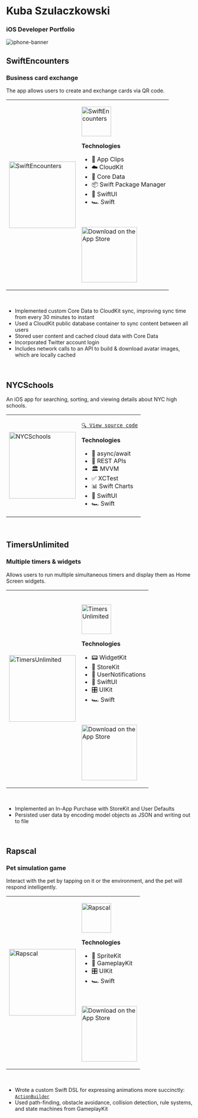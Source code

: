 # Kuba Szulaczkowski
### iOS Developer Portfolio
![iphone-banner](https://user-images.githubusercontent.com/945761/223170235-c4bac54f-871f-44bb-9fca-e9a86db75527.jpeg)

## SwiftEncounters
### Business card exchange
The app allows users to create and exchange cards via QR code.

<table>
<tr>
<td>

<img width="180" alt="SwiftEncounters" src="https://user-images.githubusercontent.com/945761/224568067-39a89bfc-8531-450f-a4e1-ac89b4422258.png"/>

</td>
<td>

<a href="https://apps.apple.com/us/app/swiftencounters/id1635827235" target="_blank"><img width="80" alt="SwiftEncounters" src="https://user-images.githubusercontent.com/945761/226110027-e36011fb-ff8d-4104-b4b8-a681bee4470e.png"></a>

**Technologies**
- 📎 App Clips
- ☁️ CloudKit
- 💾 Core Data
- 📦 Swift Package Manager
- 📐 SwiftUI
- 🏎️ Swift

<br>

<a href="https://apps.apple.com/us/app/swiftencounters/id1635827235" target="_blank"><img width="150" alt="Download on the App Store" src="https://developer.apple.com/assets/elements/badges/download-on-the-app-store.svg"/></a>

</td>
</tr>
</table>
<br>

- Implemented custom Core Data to CloudKit sync, improving sync time from every 30 minutes to instant
- Used a CloudKit public database container to sync content between all users
- Stored user content and cached cloud data with Core Data
- Incorporated Twitter account login
- Includes network calls to an API to build & download avatar images, which are locally cached

<br>

## NYCSchools

An iOS app for searching, sorting, and viewing details about NYC high schools.

<table>
<tr>
<td>

<img width="180" alt="NYCSchools" src="https://user-images.githubusercontent.com/945761/228927052-da76601b-f8e2-401c-bcc5-3cb1071b95e4.png"/>
      
</td>
<td>
      
[`🔍 View source code`](https://github.com/coughski/NYCSchoolsChallenge)

**Technologies**
- 🧵 async/await
- 🔁 REST APIs
- 🏛️ MVVM
- ✅ XCTest
- 📊 Swift Charts
- 📐 SwiftUI
- 🏎️ Swift
      
</td>
</tr>
</table>

<br>

## TimersUnlimited
### Multiple timers & widgets

Allows users to run multiple simultaneous timers and display them as Home Screen widgets.

<table>
<tr>
<td>

<img width="180" alt="TimersUnlimited" src="https://user-images.githubusercontent.com/945761/224740816-7f7f63b6-290e-4e1d-ab3f-74fc7b8e1818.png"/>

</td>

<td>

<br>

<a href="https://apps.apple.com/us/app/timersunlimited/id1551693659" target="_blank"><img width="80" alt="TimersUnlimited" src="https://user-images.githubusercontent.com/945761/226111042-a84536e4-1b78-4488-aecf-7256c6dbc704.png"></a>

**Technologies**
- 📟 WidgetKit
- 🛒 StoreKit
- 🔔 UserNotifications
- 📐 SwiftUI
- 🎛️ UIKit
- 🏎️ Swift

<br>

<a href="https://apps.apple.com/us/app/timersunlimited/id1551693659" target="_blank"><img width="150" alt="Download on the App Store" src="https://developer.apple.com/assets/elements/badges/download-on-the-app-store.svg"/></a>

</td>
</tr>
</table>
<br>

- Implemented an In-App Purchase with StoreKit and User Defaults
- Persisted user data by encoding model objects as JSON and writing out to file

<br>

## Rapscal
### Pet simulation game

Interact with the pet by tapping on it or the environment, and the pet will respond intelligently.

<table>
<tr>
<td>

<img width="180" alt="Rapscal" src="https://user-images.githubusercontent.com/945761/224750228-3b348865-d658-484d-b3e1-4d17eebdfc72.png"/>

</td>

<td>

<a href="https://apps.apple.com/us/app/rapscal/id1599032411" target="_blank"><img width="80" alt="Rapscal" src="https://user-images.githubusercontent.com/945761/226110518-7e5f88b9-9b5c-47c5-835a-610e1e7fa09d.png"></a>

**Technologies**
- 👾 SpriteKit
- 🎲 GameplayKit
- 🎛️ UIKit
- 🏎️ Swift

<br>

<a href="https://apps.apple.com/us/app/rapscal/id1599032411" target="_blank"><img width="150" alt="Download on the App Store" src="https://developer.apple.com/assets/elements/badges/download-on-the-app-store.svg"/></a>

</td>
</tr>
</table>
<br>

- Wrote a custom Swift DSL for expressing animations more succinctly: [`ActionBuilder`](https://github.com/coughski/ActionBuilder)
- Used path-finding, obstacle avoidance, collision detection, rule systems, and state machines from GameplayKit

<br>
